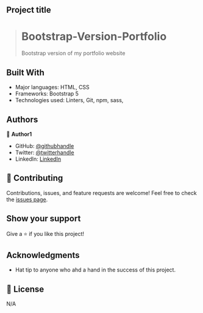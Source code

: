 ## Project title
> # Bootstrap-Version-Portfolio
> Bootstrap version of my portfolio website


## Built With

- Major languages: HTML, CSS
- Frameworks: Bootstrap 5
- Technologies used: 
    Linters, Git, npm, sass, 


## Authors

👤 **Author1**

- GitHub: [@githubhandle](https://github.com/Mukumbuta)
- Twitter: [@twitterhandle](https://twitter.com/Mukumbuta8)
- LinkedIn: [LinkedIn](https://linkedin.com/in/mukumbuta)


## 🤝 Contributing

Contributions, issues, and feature requests are welcome!
Feel free to check the [issues page](../../issues/).


## Show your support

Give a ⭐️ if you like this project!


## Acknowledgments

- Hat tip to anyone who ahd a hand in the success of this project.


## 📝 License

N/A